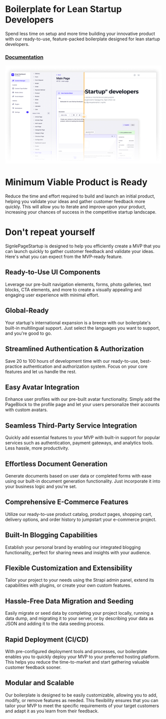 # Boilerplate for Lean Startup Developers

Spend less time on setup and more time building your innovative product with our ready-to-use, feature-packed boilerplate designed for lean startup developers.

### [Documentation](https://doc.singlepagestartup.com/)

![preview](./documentation/docs/introduction/img/preview.png)

# Minimum Viable Product is Ready

Reduce the time and effort required to build and launch an initial product, helping you validate your ideas and gather customer feedback more quickly. This will allow you to iterate and improve upon your product, increasing your chances of success in the competitive startup landscape.

# Don't repeat yourself

SignlePageStartup is designed to help you efficiently create a MVP that you can launch quickly to gather customer feedback and validate your ideas. Here's what you can expect from the MVP-ready feature.

## Ready-to-Use UI Components

Leverage our pre-built navigation elements, forms, photo galleries, text blocks, CTA elements, and more to create a visually appealing and engaging user experience with minimal effort.

## Global-Ready

Your startup's international expansion is a breeze with our boilerplate's built-in multilingual support. Just select the languages you want to support, and you're good to go.

## Streamlined Authentication & Authorization

Save 20 to 100 hours of development time with our ready-to-use, best-practice authentication and authorization system. Focus on your core features and let us handle the rest.

## Easy Avatar Integration

Enhance user profiles with our pre-built avatar functionality. Simply add the PageBlock to the profile page and let your users personalize their accounts with custom avatars.

## Seamless Third-Party Service Integration

Quickly add essential features to your MVP with built-in support for popular services such as authentication, payment gateways, and analytics tools. Less hassle, more productivity.

## Effortless Document Generation

Generate documents based on user data or completed forms with ease using our built-in document generation functionality. Just incorporate it into your business logic and you're set.

## Comprehensive E-Commerce Features

Utilize our ready-to-use product catalog, product pages, shopping cart, delivery options, and order history to jumpstart your e-commerce project.

## Built-In Blogging Capabilities

Establish your personal brand by enabling our integrated blogging functionality, perfect for sharing news and insights with your audience.

## Flexible Customization and Extensibility

Tailor your project to your needs using the Strapi admin panel, extend its capabilities with plugins, or create your own custom features.

## Hassle-Free Data Migration and Seeding

Easily migrate or seed data by completing your project locally, running a data dump, and migrating it to your server, or by describing your data as JSON and adding it to the data seeding process.

## Rapid Deployment (CI/CD)

With pre-configured deployment tools and processes, our boilerplate enables you to quickly deploy your MVP to your preferred hosting platform. This helps you reduce the time-to-market and start gathering valuable customer feedback sooner.

## Modular and Scalable

Our boilerplate is designed to be easily customizable, allowing you to add, modify, or remove features as needed. This flexibility ensures that you can tailor your MVP to meet the specific requirements of your target customers and adapt it as you learn from their feedback.
